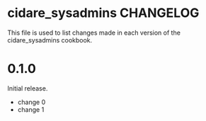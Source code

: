 # cidare_sysadmins CHANGELOG

This file is used to list changes made in each version of the cidare_sysadmins cookbook.

# 0.1.0

Initial release.

- change 0
- change 1

